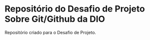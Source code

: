 # Repositório do Desafio de Projeto Sobre Git/Github da DIO
Repositório criado para o Desafio de Projeto.

